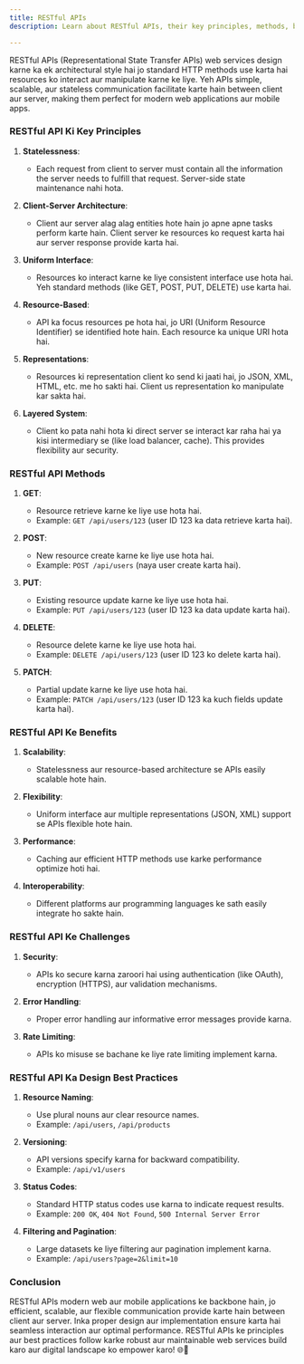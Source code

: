 ```yaml
---
title: RESTful APIs
description: Learn about RESTful APIs, their key principles, methods, benefits, challenges, and best practices for designing robust and scalable web services.

---
```

RESTful APIs (Representational State Transfer APIs) web services design karne ka ek architectural style hai jo standard HTTP methods use karta hai resources ko interact aur manipulate karne ke liye. Yeh APIs simple, scalable, aur stateless communication facilitate karte hain between client aur server, making them perfect for modern web applications aur mobile apps.

### RESTful API Ki Key Principles

1. **Statelessness**:
   - Each request from client to server must contain all the information the server needs to fulfill that request. Server-side state maintenance nahi hota.

2. **Client-Server Architecture**:
   - Client aur server alag alag entities hote hain jo apne apne tasks perform karte hain. Client server ke resources ko request karta hai aur server response provide karta hai.

3. **Uniform Interface**:
   - Resources ko interact karne ke liye consistent interface use hota hai. Yeh standard methods (like GET, POST, PUT, DELETE) use karta hai.

4. **Resource-Based**:
   - API ka focus resources pe hota hai, jo URI (Uniform Resource Identifier) se identified hote hain. Each resource ka unique URI hota hai.

5. **Representations**:
   - Resources ki representation client ko send ki jaati hai, jo JSON, XML, HTML, etc. me ho sakti hai. Client us representation ko manipulate kar sakta hai.

6. **Layered System**:
   - Client ko pata nahi hota ki direct server se interact kar raha hai ya kisi intermediary se (like load balancer, cache). This provides flexibility aur security.

### RESTful API Methods

1. **GET**:
   - Resource retrieve karne ke liye use hota hai.
   - Example: `GET /api/users/123` (user ID 123 ka data retrieve karta hai).

2. **POST**:
   - New resource create karne ke liye use hota hai.
   - Example: `POST /api/users` (naya user create karta hai).

3. **PUT**:
   - Existing resource update karne ke liye use hota hai.
   - Example: `PUT /api/users/123` (user ID 123 ka data update karta hai).

4. **DELETE**:
   - Resource delete karne ke liye use hota hai.
   - Example: `DELETE /api/users/123` (user ID 123 ko delete karta hai).

5. **PATCH**:
   - Partial update karne ke liye use hota hai.
   - Example: `PATCH /api/users/123` (user ID 123 ka kuch fields update karta hai).

### RESTful API Ke Benefits

1. **Scalability**:
   - Statelessness aur resource-based architecture se APIs easily scalable hote hain.

2. **Flexibility**:
   - Uniform interface aur multiple representations (JSON, XML) support se APIs flexible hote hain.

3. **Performance**:
   - Caching aur efficient HTTP methods use karke performance optimize hoti hai.

4. **Interoperability**:
   - Different platforms aur programming languages ke sath easily integrate ho sakte hain.

### RESTful API Ke Challenges

1. **Security**:
   - APIs ko secure karna zaroori hai using authentication (like OAuth), encryption (HTTPS), aur validation mechanisms.

2. **Error Handling**:
   - Proper error handling aur informative error messages provide karna.

3. **Rate Limiting**:
   - APIs ko misuse se bachane ke liye rate limiting implement karna.

### RESTful API Ka Design Best Practices

1. **Resource Naming**:
   - Use plural nouns aur clear resource names.
   - Example: `/api/users`, `/api/products`

2. **Versioning**:
   - API versions specify karna for backward compatibility.
   - Example: `/api/v1/users`

3. **Status Codes**:
   - Standard HTTP status codes use karna to indicate request results.
   - Example: `200 OK`, `404 Not Found`, `500 Internal Server Error`

4. **Filtering and Pagination**:
   - Large datasets ke liye filtering aur pagination implement karna.
   - Example: `/api/users?page=2&limit=10`

### Conclusion

RESTful APIs modern web aur mobile applications ke backbone hain, jo efficient, scalable, aur flexible communication provide karte hain between client aur server. Inka proper design aur implementation ensure karta hai seamless interaction aur optimal performance. RESTful APIs ke principles aur best practices follow karke robust aur maintainable web services build karo aur digital landscape ko empower karo! 🌐🚀